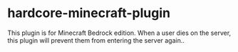 # hardcore-minecraft-plugin
This plugin is for Minecraft Bedrock edition. When a user dies on the server, this plugin will prevent them from entering the server again..

